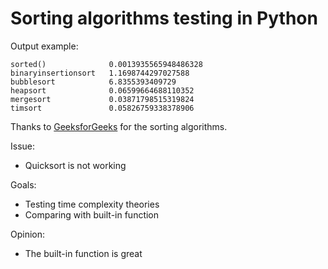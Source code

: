 # Sorting algorithms testing in Python

Output example:
```
sorted()              0.0013935565948486328
binaryinsertionsort   1.1698744297027588
bubblesort            6.8355393409729
heapsort              0.06599664688110352
mergesort             0.03871798515319824
timsort               0.05826759338378906
```

Thanks to [GeeksforGeeks](https://www.geeksforgeeks.org/) for the sorting algorithms.

Issue:
- Quicksort is not working

Goals:
- Testing time complexity theories
- Comparing with built-in function

Opinion:
- The built-in function is great
